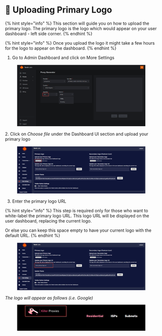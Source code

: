 # 🔏 Uploading Primary Logo

{% hint style="info" %}
This section will guide you on how to upload the primary logo. The primary logo is the logo which would appear on your user dashboard - left side corner.
{% endhint %}

{% hint style="info" %}
Once you upload the logo it might take a few hours for the logo to appear on the dashboard.
{% endhint %}

1. Go to Admin Dashboard and click on More Settings



<figure><img src="../../.gitbook/assets/k.png" alt=""><figcaption></figcaption></figure>

2\. Click on _Choose file_ under the Dashboard UI section and upload your primary logo

<figure><img src="../../.gitbook/assets/l (1).png" alt=""><figcaption></figcaption></figure>

3. Enter the primary logo URL&#x20;

{% hint style="info" %}
This step is required only for those who want to white-label the primary logo URL. This logo URL will be displayed on the user dashboard, replacing the current logo.

Or else you can keep this space empty to have your current logo with the default URL.
{% endhint %}

<figure><img src="../../.gitbook/assets/m (1).png" alt=""><figcaption></figcaption></figure>

_The logo will appear as follows (i.e. Google)_

<figure><img src="../../.gitbook/assets/3 (4).png" alt=""><figcaption></figcaption></figure>

